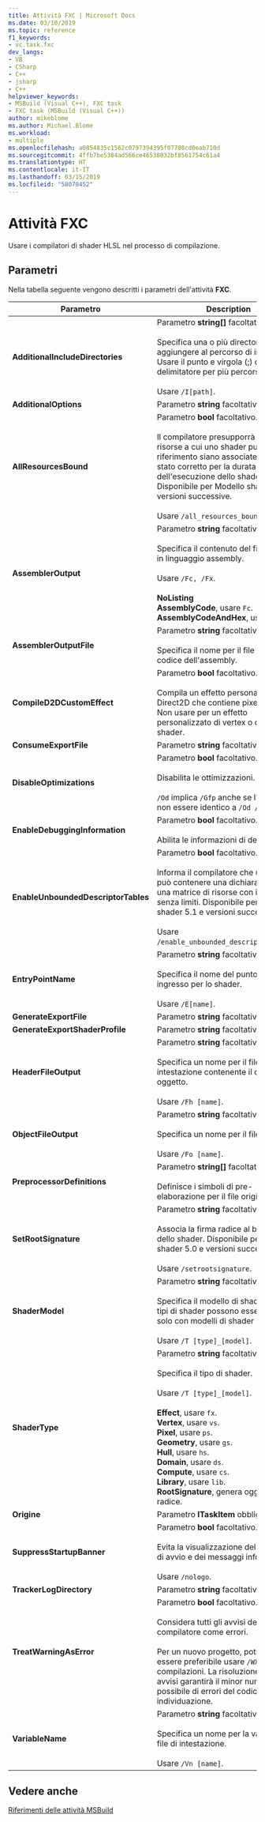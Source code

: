 ```yaml
---
title: Attività FXC | Microsoft Docs
ms.date: 03/10/2019
ms.topic: reference
f1_keywords:
- vc.task.fxc
dev_langs:
- VB
- CSharp
- C++
- jsharp
- C++
helpviewer_keywords:
- MSBuild (Visual C++), FXC task
- FXC task (MSBuild (Visual C++))
author: mikeblome
ms.author: Michael.Blome
ms.workload:
- multiple
ms.openlocfilehash: a0854835c1562c0797394395f07708cd0eab710d
ms.sourcegitcommit: 4ffb7be5384ad566ce46538032bf8561754c61a4
ms.translationtype: HT
ms.contentlocale: it-IT
ms.lasthandoff: 03/15/2019
ms.locfileid: "58070452"
---
```

# <a name="fxc-task"></a>Attività FXC

Usare i compilatori di shader HLSL nel processo di compilazione.

## <a name="parameters"></a>Parametri

Nella tabella seguente vengono descritti i parametri dell'attività **FXC**.

|Parametro|Description|
|---------------|-----------------|
|**AdditionalIncludeDirectories**|Parametro **string[]** facoltativo.<br/><br/>Specifica una o più directory da aggiungere al percorso di inclusione. Usare il punto e virgola (;) come delimitatore per più percorsi.<br/><br/>Usare `/I[path]`.|
|**AdditionalOptions**|Parametro **string** facoltativo.|
|**AllResourcesBound**|Parametro **bool** facoltativo.<br/><br/>Il compilatore presupporrà che tutte le risorse a cui uno shader può fare riferimento siano associate e in uno stato corretto per la durata dell'esecuzione dello shader. Disponibile per Modello shader 5.1 e versioni successive.<br/><br/>Usare `/all_resources_bound`.|
|**AssemblerOutput**|Parametro **string** facoltativo.<br/><br/>Specifica il contenuto del file di output in linguaggio assembly.<br/><br/>Usare `/Fc, /Fx`.<br/><br/>**NoListing**<br/>**AssemblyCode**, usare `Fc`.<br/>**AssemblyCodeAndHex**, usare `Fx`.|
|**AssemblerOutputFile**|Parametro **string** facoltativo.<br/><br/>Specifica il nome per il file listato di codice dell'assembly.|
|**CompileD2DCustomEffect**|Parametro **bool** facoltativo.<br/><br/>Compila un effetto personalizzato Direct2D che contiene pixel shader. Non usare per un effetto personalizzato di vertex o compute shader.|
|**ConsumeExportFile**|Parametro **string** facoltativo.|
|**DisableOptimizations**|Parametro **bool** facoltativo.<br/><br/>Disabilita le ottimizzazioni.<br/><br/>`/Od` implica `/Gfp` anche se l'output può non essere identico a `/Od /Gfp`.|
|**EnableDebuggingInformation**|Parametro **bool** facoltativo.<br/><br/>Abilita le informazioni di debug.|
|**EnableUnboundedDescriptorTables**|Parametro **bool** facoltativo.<br/><br/>Informa il compilatore che uno shader può contenere una dichiarazione di una matrice di risorse con intervallo senza limiti. Disponibile per Modello shader 5.1 e versioni successive.<br/><br/>Usare `/enable_unbounded_descriptor_tables`.|
|**EntryPointName**|Parametro **string** facoltativo.<br/><br/>Specifica il nome del punto di ingresso per lo shader.<br/><br/>Usare `/E[name]`.|
|**GenerateExportFile**|Parametro **string** facoltativo.|
|**GenerateExportShaderProfile**|Parametro **string** facoltativo.|
|**HeaderFileOutput**|Parametro **string** facoltativo.<br/><br/>Specifica un nome per il file di intestazione contenente il codice oggetto.<br/><br/>Usare `/Fh [name]`.|
|**ObjectFileOutput**|Parametro **string** facoltativo.<br/><br/>Specifica un nome per il file oggetto.<br/><br/>Usare `/Fo [name]`.|
|**PreprocessorDefinitions**|Parametro **string[]** facoltativo.<br/><br/>Definisce i simboli di pre-elaborazione per il file origine.|
|**SetRootSignature**|Parametro **string** facoltativo.<br/><br/>Associa la firma radice al bytecode dello shader. Disponibile per Modello shader 5.0 e versioni successive.<br/><br/>Usare `/setrootsignature`.|
|**ShaderModel**|Parametro **string** facoltativo.<br/><br/>Specifica il modello di shader. Alcuni tipi di shader possono essere usati solo con modelli di shader recenti.<br/><br/>Usare `/T [type]_[model]`.|
|**ShaderType**|Parametro **string** facoltativo.<br/><br/>Specifica il tipo di shader.<br/><br/>Usare `/T [type]_[model]`.<br/><br/>**Effect**, usare `fx`.<br/>**Vertex**, usare `vs`.<br/>**Pixel**, usare `ps`.<br/>**Geometry**, usare `gs`.<br/>**Hull**, usare `hs`.<br/>**Domain**, usare `ds`.<br/>**Compute**, usare `cs`.<br/>**Library**, usare `lib`.<br/>**RootSignature**, genera oggetto firma radice.|
|**Origine**|Parametro **ITaskItem** obbligatorio.|
|**SuppressStartupBanner**|Parametro **bool** facoltativo.<br/><br/>Evita la visualizzazione del messaggio di avvio e dei messaggi informativi.<br/><br/>Usare `/nologo`.|
|**TrackerLogDirectory**|Parametro **string** facoltativo.|
|**TreatWarningAsError**|Parametro **bool** facoltativo.<br/><br/>Considera tutti gli avvisi del compilatore come errori.<br/><br/>Per un nuovo progetto, potrebbe essere preferibile usare `/WX` in tutte le compilazioni. La risoluzione degli avvisi garantirà il minor numero possibile di errori del codice di difficile individuazione.|
|**VariableName**|Parametro **string** facoltativo.<br/><br/>Specifica un nome per la variabile nel file di intestazione.<br/><br/>Usare `/Vn [name]`.|

## <a name="see-also"></a>Vedere anche

[Riferimenti delle attività MSBuild](../msbuild/msbuild-task-reference.md)